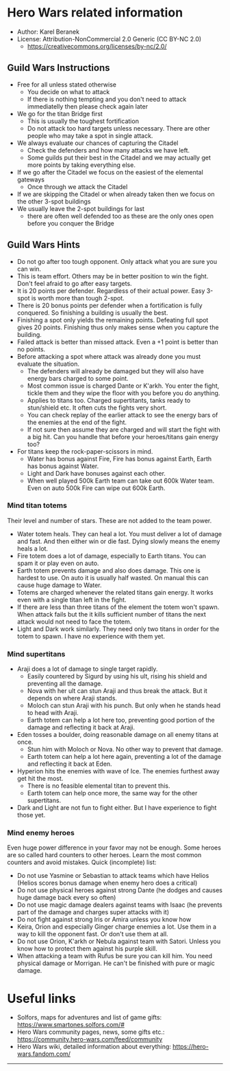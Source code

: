 # Hero Wars related information

- Author: Karel Beranek
- License: Attribution-NonCommercial 2.0 Generic (CC BY-NC 2.0) 
  - https://creativecommons.org/licenses/by-nc/2.0/

## Guild Wars Instructions

- Free for all unless stated otherwise
  - You decide on what to attack
  - If there is nothing tempting and you don't need to attack immediatelly then please check again later
- We go for the titan Bridge first
  - This is usually the toughest fortification
  - Do not attack too hard targets unless necessary. There are other people who may take a spot in single attack.
- We always evaluate our chances of capturing the Citadel
  - Check the defenders and how many attacks we have left.
  - Some guilds put their best in the Citadel and we may actually get more points by taking everything else.
- If we go after the Citadel we focus on the easiest of the elemental gateways
  - Once through we attack the Citadel
- If we are skipping the Citadel or when already taken then we focus on the other 3-spot buildings
- We usually leave the 2-spot buildings for last
  - there are often well defended too as these are the only ones open before you conquer the Bridge

## Guild Wars Hints

- Do not go after too tough opponent. Only attack what you are sure you can win.
- This is team effort. Others may be in better position to win the fight. Don't feel afraid to go after easy targets.
- It is 20 points per defender. Regardless of their actual power. Easy 3-spot is worth more than tough 2-spot.
- There is 20 bonus points per defender when a fortification is fully conquered. So finishing a building is usually the best.
- Finishing a spot only yields the remaining points. Defeating full spot gives 20 points. Finishing thus only makes sense when you capture the building.
- Failed attack is better than missed attack. Even a +1 point is better than no points.
- Before attacking a spot where attack was already done you must evaluate the situation.
  - The defenders will already be damaged but they will also have energy bars charged to some point.
  - Most common issue is charged Dante or K'arkh. You enter the fight, tickle them and they wipe the floor with you before you do anything.
  - Applies to titans too. Charged supertitants, tanks ready to stun/shield etc. It often cuts the fights very short.
  - You can check replay of the earlier attack to see the energy bars of the enemies at the end of the fight.
  - If not sure then assume they are charged and will start the fight with a big hit. Can you handle that before your heroes/titans gain energy too?
- For titans keep the rock-paper-scissors in mind.
  - Water has bonus against Fire, Fire has bonus against Earth, Earth has bonus against Water.
  - Light and Dark have bonuses against each other.
  - When well played 500k Earth team can take out 600k Water team. Even on auto 500k Fire can wipe out 600k Earth.

### Mind titan totems
Their level and number of stars. These are not added to the team power.
- Water totem heals. They can heal a lot. You must deliver a lot of damage and fast. And then either win or die fast. Dying slowly means the enemy heals a lot.
- Fire totem does a lot of damage, especially to Earth titans. You can spam it or play even on auto.
- Earth totem prevents damage and also does damage. This one is hardest to use. On auto it is usually half wasted. On manual this can cause huge damage to Water.
- Totems are charged whenever the related titans gain energy. It works even with a single titan left in the fight.
- If there are less than three titans of the element the totem won't spawn. When attack fails but the it kills sufficient number of titans the next attack would not need to face the totem.
- Light and Dark work similarly. They need only two titans in order for the totem to spawn. I have no experience with them yet.

### Mind supertitans
- Araji does a lot of damage to single target rapidly.
  - Easily countered by Sigurd by using his ult, rising his shield and preventing all the damage.
  - Nova with her ult can stun Araji and thus break the attack. But it depends on where Araji stands.
  - Moloch can stun Araji with his punch. But only when he stands head to head with Araji.
  - Earth totem can help a lot here too, preventing good portion of the damage and reflecting it back at Araji.
- Eden tosses a boulder, doing reasonable damage on all enemy titans at once.
  - Stun him with Moloch or Nova. No other way to prevent that damage.
  - Earth totem can help a lot here again, preventing a lot of the damage and reflecting it back at Eden.
- Hyperion hits the enemies with wave of Ice. The enemies furthest away get hit the most.
  - There is no feasible elemental titan to prevent this.
  - Earth totem can help once more, the same way for the other supertitans.
- Dark and Light are not fun to fight either. But I have experience to fight those yet.

### Mind enemy heroes
Even huge power difference in your favor may not be enough. Some heroes are so called hard counters to other heroes. Learn the most common counters and avoid mistakes. Quick (incomplete) list:
- Do not use Yasmine or Sebastian to attack teams which have Helios (Helios scores bonus damage when enemy hero does a critical)
- Do not use physical heroes against strong Dante (he dodges and causes huge damage back every so often)
- Do not use magic damage dealers against teams with Isaac (he prevents part of the damage and charges super attacks with it)
- Do not fight against strong Iris or Amira unless you know how
- Keira, Orion and especially Ginger charge enemies a lot. Use them in a way to kill the opponent fast. Or don't use them at all.
- Do not use Orion, K'arkh or Nebula against team with Satori. Unless you know how to protect them against his purple skill.
- When attacking a team with Rufus be sure you can kill him. You need physical damage or Morrigan. He can't be finished with pure or magic damage.

# Useful links	

- Solfors, maps for adventures and list of game gifts: https://www.smartones.solfors.com/#
- Hero Wars community pages, news, some gifts etc.: https://community.hero-wars.com/feed/community
- Hero Wars wiki, detailed information about everything: https://hero-wars.fandom.com/

----
